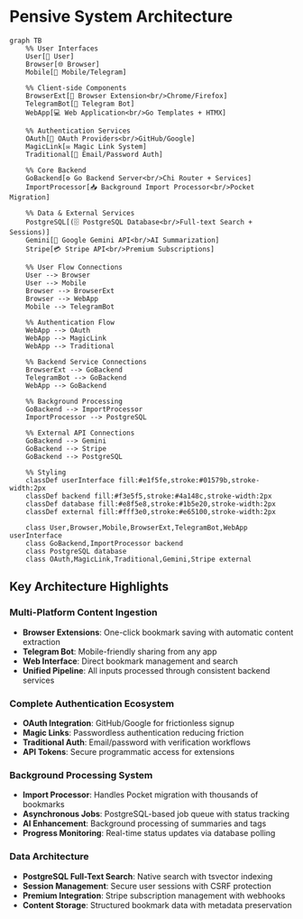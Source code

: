 # Pensive System Architecture

```mermaid
graph TB
    %% User Interfaces
    User[👤 User]
    Browser[🌐 Browser]
    Mobile[📱 Mobile/Telegram]
    
    %% Client-side Components
    BrowserExt[🔌 Browser Extension<br/>Chrome/Firefox]
    TelegramBot[🤖 Telegram Bot]
    WebApp[💻 Web Application<br/>Go Templates + HTMX]
    
    %% Authentication Services
    OAuth[🔐 OAuth Providers<br/>GitHub/Google]
    MagicLink[✉️ Magic Link System]
    Traditional[🔑 Email/Password Auth]
    
    %% Core Backend
    GoBackend[⚙️ Go Backend Server<br/>Chi Router + Services]
    ImportProcessor[📥 Background Import Processor<br/>Pocket Migration]
    
    %% Data & External Services
    PostgreSQL[(🗄️ PostgreSQL Database<br/>Full-text Search + Sessions)]
    Gemini[🧠 Google Gemini API<br/>AI Summarization]
    Stripe[💳 Stripe API<br/>Premium Subscriptions]
    
    %% User Flow Connections
    User --> Browser
    User --> Mobile
    Browser --> BrowserExt
    Browser --> WebApp
    Mobile --> TelegramBot
    
    %% Authentication Flow
    WebApp --> OAuth
    WebApp --> MagicLink
    WebApp --> Traditional
    
    %% Backend Service Connections
    BrowserExt --> GoBackend
    TelegramBot --> GoBackend
    WebApp --> GoBackend
    
    %% Background Processing
    GoBackend --> ImportProcessor
    ImportProcessor --> PostgreSQL
    
    %% External API Connections
    GoBackend --> Gemini
    GoBackend --> Stripe
    GoBackend --> PostgreSQL
    
    %% Styling
    classDef userInterface fill:#e1f5fe,stroke:#01579b,stroke-width:2px
    classDef backend fill:#f3e5f5,stroke:#4a148c,stroke-width:2px
    classDef database fill:#e8f5e8,stroke:#1b5e20,stroke-width:2px
    classDef external fill:#fff3e0,stroke:#e65100,stroke-width:2px
    
    class User,Browser,Mobile,BrowserExt,TelegramBot,WebApp userInterface
    class GoBackend,ImportProcessor backend
    class PostgreSQL database
    class OAuth,MagicLink,Traditional,Gemini,Stripe external
```

## Key Architecture Highlights

### Multi-Platform Content Ingestion
- **Browser Extensions**: One-click bookmark saving with automatic content extraction
- **Telegram Bot**: Mobile-friendly sharing from any app
- **Web Interface**: Direct bookmark management and search
- **Unified Pipeline**: All inputs processed through consistent backend services

### Complete Authentication Ecosystem  
- **OAuth Integration**: GitHub/Google for frictionless signup
- **Magic Links**: Passwordless authentication reducing friction
- **Traditional Auth**: Email/password with verification workflows
- **API Tokens**: Secure programmatic access for extensions

### Background Processing System
- **Import Processor**: Handles Pocket migration with thousands of bookmarks
- **Asynchronous Jobs**: PostgreSQL-based job queue with status tracking
- **AI Enhancement**: Background processing of summaries and tags
- **Progress Monitoring**: Real-time status updates via database polling

### Data Architecture
- **PostgreSQL Full-Text Search**: Native search with tsvector indexing
- **Session Management**: Secure user sessions with CSRF protection  
- **Premium Integration**: Stripe subscription management with webhooks
- **Content Storage**: Structured bookmark data with metadata preservation
